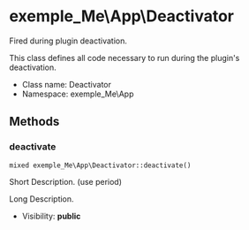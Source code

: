 exemple_Me\App\Deactivator
===============

Fired during plugin deactivation.

This class defines all code necessary to run during the plugin's deactivation.


* Class name: Deactivator
* Namespace: exemple_Me\App







Methods
-------


### deactivate

    mixed exemple_Me\App\Deactivator::deactivate()

Short Description. (use period)

Long Description.

* Visibility: **public**



